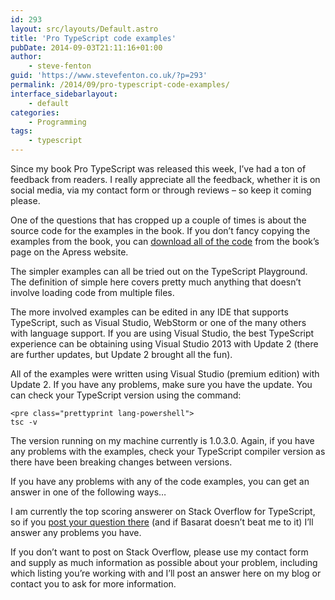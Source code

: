 ```yaml
---
id: 293
layout: src/layouts/Default.astro
title: 'Pro TypeScript code examples'
pubDate: 2014-09-03T21:11:16+01:00
author:
    - steve-fenton
guid: 'https://www.stevefenton.co.uk/?p=293'
permalink: /2014/09/pro-typescript-code-examples/
interface_sidebarlayout:
    - default
categories:
    - Programming
tags:
    - typescript
---
```


Since my book Pro TypeScript was released this week, I’ve had a ton of feedback from readers. I really appreciate all the feedback, whether it is on social media, via my contact form or through reviews – so keep it coming please.

One of the questions that has cropped up a couple of times is about the source code for the examples in the book. If you don’t fancy copying the examples from the book, you can [download all of the code](http://www.apress.com/9781430267911) from the book’s page on the Apress website.

The simpler examples can all be tried out on the TypeScript Playground. The definition of simple here covers pretty much anything that doesn’t involve loading code from multiple files.

The more involved examples can be edited in any IDE that supports TypeScript, such as Visual Studio, WebStorm or one of the many others with language support. If you are using Visual Studio, the best TypeScript experience can be obtaining using Visual Studio 2013 with Update 2 (there are further updates, but Update 2 brought all the fun).

All of the examples were written using Visual Studio (premium edition) with Update 2. If you have any problems, make sure you have the update. You can check your TypeScript version using the command:

```
<pre class="prettyprint lang-powershell">
tsc -v
```

The version running on my machine currently is 1.0.3.0. Again, if you have any problems with the examples, check your TypeScript compiler version as there have been breaking changes between versions.

If you have any problems with any of the code examples, you can get an answer in one of the following ways…

I am currently the top scoring answerer on Stack Overflow for TypeScript, so if you [post your question there](http://stackoverflow.com/questions/tagged/typescript) (and if Basarat doesn’t beat me to it) I’ll answer any problems you have.

If you don’t want to post on Stack Overflow, please use my contact form and supply as much information as possible about your problem, including which listing you’re working with and I’ll post an answer here on my blog or contact you to ask for more information.